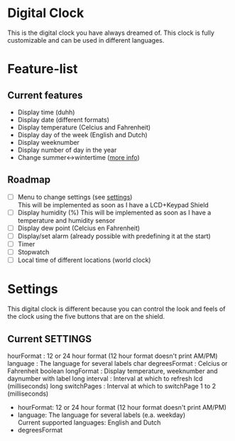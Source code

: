 # Digital Clock

This is the digital clock you have always dreamed of. This clock is fully customizable and can be used in different languages.

# Feature-list
## Current features
- Display time (duhh)
- Display date (different formats)
- Display temperature (Celcius and Fahrenheit)
- Display day of the week (English and Dutch)
- Display weeknumber
- Display number of day in the year
-	Change summer<->wintertime ([more info](https://en.wikipedia.org/wiki/Summer_Time_in_Europe))

## Roadmap
- [ ] Menu to change settings (see [settings](https://github.com/sebastiaanspeck/Digital-Clock#settings))  
This will be implemented as soon as I have a LCD+Keypad Shield
- [ ] Display humidity (%)
  This will be implemented as soon as I have a temperature and humidity sensor
- [ ] Display dew point (Celcius en Fahrenheit)
- [ ] Display/set alarm (already possible with predefining it at the start)
- [ ] Timer
- [ ] Stopwatch
- [ ] Local time of different locations (world clock)

# Settings
This digital clock is different because you can control the look and feels of the clock using the five buttons that are on the shield.
## Current SETTINGS

hourFormat    : 12 or 24 hour format (12 hour format doesn't print AM/PM)
language    : The language for several labels
char degreesFormat : Celcius or Fahrenheit
boolean longFormat : Display temperature, weeknumber and daynumber with label
long interval      : Interval at which to refresh lcd (milliseconds)
long switchPages   : Interval at which to switchPage 1 to 2 (milliseconds)

- hourFormat: 12 or 24 hour format (12 hour format doesn't print AM/PM)
- language: The language for several labels (e.a. weekday)  
Current supported languages: English and Dutch
- degreesFormat
